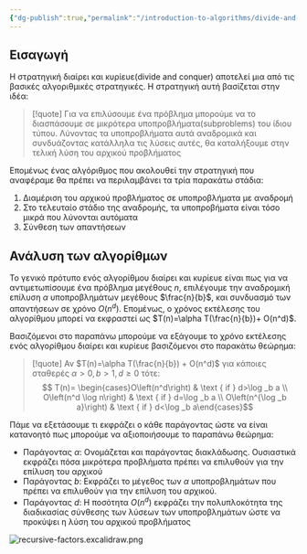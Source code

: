 ```yaml
---
{"dg-publish":true,"permalink":"/introduction-to-algorithms/divide-and-conquer/diairei-kai-kyrieye-divide-and-conquer/","created":"2025-03-30T02:17:49.535+02:00","updated":"2025-04-02T01:03:06.676+03:00"}
---
```



## Εισαγωγή

Η στρατηγική διαίρει και κυρίευε(divide and conquer) αποτελεί μια από τις βασικές αλγοριθμικές στρατηγικές. Η στρατηγική αυτή βασίζεται στην ιδέα:

> [!quote] Για να επιλύσουμε ένα πρόβλημα μπορούμε να το διασπάσουμε σε μικρότερα υποπροβλήματα(subproblems) του ίδιου τύπου. Λύνοντας τα υποπροβλήματα αυτά αναδρομικά και συνδυάζοντας κατάλληλα τις λύσεις αυτές, θα καταλήξουμε στην τελική λύση του αρχικού προβλήματος

Επομένως ένας αλγόριθμος που ακολουθεί την στρατηγική που αναφέραμε θα πρέπει να περιλαμβάνει τα τρία παρακάτω στάδια:

1. Διαμέριση του αρχικού προβλήματος σε υποπροβλήματα με αναδρομή
2. Στο τελευταίο στάδιο της αναδρομής, τα υποπροβήματα είναι τόσο μικρά που λύνονται αυτόματα
3. Σύνθεση των απαντήσεων 

## Ανάλυση των αλγορίθμων


Το γενικό πρότυπο ενός αλγορίθμου διαίρει και κυρίευε είναι πως για να αντιμετωπίσουμε ένα πρόβλημα μεγέθους $n$, επιλέγουμε την αναδρομική επίλυση $\alpha$ υποπροβλημάτων μεγέθους $\frac{n}{b}$, και συνδυασμό των απαντήσεων σε χρόνο $O(n^d)$.  Επομένως, ο χρόνος εκτέλεσης του αλγορίθμου μπορεί να εκφραστεί ως $T(n)=\alpha T(\frac{n}{b})+ O(n^d)$.

Βασιζόμενοι στο παραπάνω μπορούμε να εξάγουμε το χρόνο εκτέλεσης ενός αλγορίθμου διαίρει και κυρίευε βασιζόμενοι στο παρακάτω θεώρημα:

>[!quote] Αν $T(n)=\alpha T(\frac{n}{b}) + O(n^d)$ για κάποιες σταθερές $\alpha>0, b>1, d\geq 0$ τότε: 
>$$
>T(n)= \begin{cases}O\left(n^d\right) & \text { if } d>\log _b a \\ O\left(n^d \log n\right) & \text { if } d=\log _b a \\ O\left(n^{\log _b a}\right) & \text { if } d<\log _b a\end{cases}$$
>


Πάμε να εξετάσουμε τι εκφράζει ο κάθε παράγοντας ώστε να είναι κατανοητό πως μπορούμε να αξιοποιήσουμε το παραπάνω θεώρημα:

- Παράγοντας $\alpha$: Ονομάζεται και παράγοντας διακλάδωσης. Ουσιαστικά εκφράζει πόσα μικρότερα προβλήματα πρέπει να επιλυθούν για την επίλυση του αρχικού
- Παράγοντας $b$: Εκφράζει το μέγεθος των $\alpha$ υποπροβλημάτων που πρέπει να επιλυθούν για την επίλυση του αρχικού.
- Παράγοντας $d$: Η ποσότητα $O(n^d)$ εκφράζει την πολυπλοκότητα της διαδικασίας σύνθεσης των λύσεων των υποπροβλημάτων ώστε να προκύψει η λύση του αρχικού προβλήματος

![recursive-factors.excalidraw.png](/img/user/Introduction%20to%20Algorithms/Divide%20and%20Conquer/recursive-factors.excalidraw.png)
















